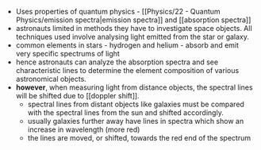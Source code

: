 - Uses properties of quantum physics - [[Physics/22 - Quantum Physics/emission spectra|emission spectra]] and [[absorption spectra]]
- astronauts limited in methods they have to investigate space objects. All techniques used involve analysing light emitted from the star or galaxy. 
- common elements in stars - hydrogen and helium - absorb and emit very specific spectrums of light
- hence astronauts can analyze the absorption spectra and see characteristic lines to determine the element composition of various astronomical objects.
- **however**, when measuring light from distance objects, the spectral lines will be shifted due to [[doppler shift]]. 
	- spectral lines from distant objects like galaxies must be compared with the spectral lines from the sun and shifted accordingly.
	- usually galaxies further away have lines in spectra which show an increase in wavelength (more red)
	- the lines are moved, or shifted, towards the red end of the spectrum